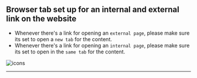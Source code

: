 
<!-- toc start --><!-- toc end -->

## Browser tab set up for an internal and external link on the website

* Whenever there's a link for opening an `external page`, please make sure its set to open a `new tab` for the content. 
* Whenever there's a link for opening an `internal page`, please make sure its set to open in the `same tab` for the content.

![icons](https://user-images.githubusercontent.com/45213839/94834984-b33df980-03d6-11eb-9a2e-302633123940.jpg)


---

<!-- backlinks start open="true" --><!-- backlinks end -->